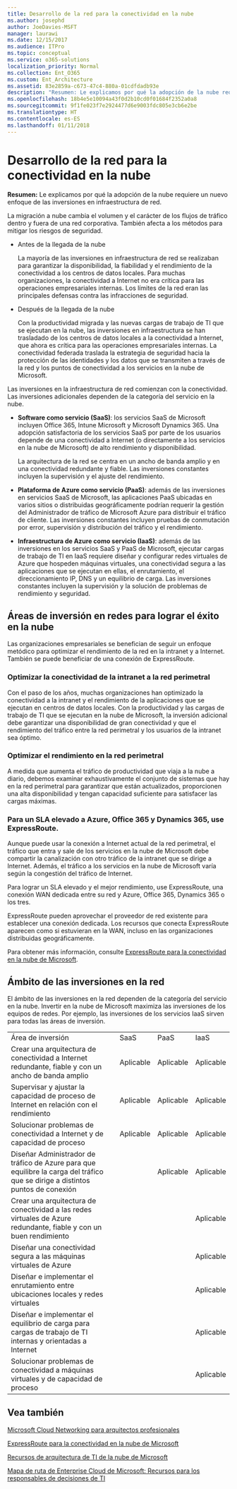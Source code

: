 ```yaml
---
title: Desarrollo de la red para la conectividad en la nube
ms.author: josephd
author: JoeDavies-MSFT
manager: laurawi
ms.date: 12/15/2017
ms.audience: ITPro
ms.topic: conceptual
ms.service: o365-solutions
localization_priority: Normal
ms.collection: Ent_O365
ms.custom: Ent_Architecture
ms.assetid: 83e2859a-c673-47c4-880a-01cdfdadb93e
description: "Resumen: Le explicamos por qué la adopción de la nube requiere un nuevo enfoque de las inversiones en infraestructura de red."
ms.openlocfilehash: 18b4e5e10094a43f0d2b10cd0f01684f2352a0a8
ms.sourcegitcommit: 9f1fe023f7e2924477d6e9003fdc805e3cb6e2be
ms.translationtype: HT
ms.contentlocale: es-ES
ms.lasthandoff: 01/11/2018
---
```

# <a name="evolving-your-network-for-cloud-connectivity"></a>Desarrollo de la red para la conectividad en la nube

 **Resumen:** Le explicamos por qué la adopción de la nube requiere un nuevo enfoque de las inversiones en infraestructura de red.
  
La migración a nube cambia el volumen y el carácter de los flujos de tráfico dentro y fuera de una red corporativa. También afecta a los métodos para mitigar los riesgos de seguridad.
  
- Antes de la llegada de la nube
    
    La mayoría de las inversiones en infraestructura de red se realizaban para garantizar la disponibilidad, la fiabilidad y el rendimiento de la conectividad a los centros de datos locales. Para muchas organizaciones, la conectividad a Internet no era crítica para las operaciones empresariales internas. Los límites de la red eran las principales defensas contra las infracciones de seguridad.
    
- Después de la llegada de la nube
    
    Con la productividad migrada y las nuevas cargas de trabajo de TI que se ejecutan en la nube, las inversiones en infraestructura se han trasladado de los centros de datos locales a la conectividad a Internet, que ahora es crítica para las operaciones empresariales internas. La conectividad federada traslada la estrategia de seguridad hacia la protección de las identidades y los datos que se transmiten a través de la red y los puntos de conectividad a los servicios en la nube de Microsoft.
    
Las inversiones en la infraestructura de red comienzan con la conectividad. Las inversiones adicionales dependen de la categoría del servicio en la nube.
  
- **Software como servicio (SaaS)**: los servicios SaaS de Microsoft incluyen Office 365, Intune Microsoft y Microsoft Dynamics 365. Una adopción satisfactoria de los servicios SaaS por parte de los usuarios depende de una conectividad a Internet (o directamente a los servicios en la nube de Microsoft) de alto rendimiento y disponibilidad.
    
    La arquitectura de la red se centra en un ancho de banda amplio y en una conectividad redundante y fiable. Las inversiones constantes incluyen la supervisión y el ajuste del rendimiento.
    
- **Plataforma de Azure como servicio (PaaS)**: además de las inversiones en servicios SaaS de Microsoft, las aplicaciones PaaS ubicadas en varios sitios o distribuidas geográficamente podrían requerir la gestión del Administrador de tráfico de Microsoft Azure para distribuir el tráfico de cliente. Las inversiones constantes incluyen pruebas de conmutación por error, supervisión y distribución del tráfico y el rendimiento.
    
- **Infraestructura de Azure como servicio (IaaS)**: además de las inversiones en los servicios SaaS y PaaS de Microsoft, ejecutar cargas de trabajo de TI en IaaS requiere diseñar y configurar redes virtuales de Azure que hospeden máquinas virtuales, una conectividad segura a las aplicaciones que se ejecutan en ellas, el enrutamiento, el direccionamiento IP, DNS y un equilibrio de carga. Las inversiones constantes incluyen la supervisión y la solución de problemas de rendimiento y seguridad.
    
## <a name="areas-of-networking-investment-for-success-in-the-cloud"></a>Áreas de inversión en redes para lograr el éxito en la nube

Las organizaciones empresariales se benefician de seguir un enfoque metódico para optimizar el rendimiento de la red en la intranet y a Internet. También se puede beneficiar de una conexión de ExpressRoute.
  
### <a name="optimize-intranet-connectivity-to-your-edge-network"></a>Optimizar la conectividad de la intranet a la red perimetral

Con el paso de los años, muchas organizaciones han optimizado la conectividad a la intranet y el rendimiento de la aplicaciones que se ejecutan en centros de datos locales. Con la productividad y las cargas de trabajo de TI que se ejecutan en la nube de Microsoft, la inversión adicional debe garantizar una disponibilidad de gran conectividad y que el rendimiento del tráfico entre la red perimetral y los usuarios de la intranet sea óptimo.
  
### <a name="optimize-throughput-at-your-edge-network"></a>Optimizar el rendimiento en la red perimetral

A medida que aumenta el tráfico de productividad que viaja a la nube a diario, debemos examinar exhaustivamente el conjunto de sistemas que hay en la red perimetral para garantizar que están actualizados, proporcionen una alta disponibilidad y tengan capacidad suficiente para satisfacer las cargas máximas.
  
### <a name="for-a-high-sla-to-azure-office-365-and-dynamics-365-use-expressroute"></a>Para un SLA elevado a Azure, Office 365 y Dynamics 365, use ExpressRoute.

Aunque puede usar la conexión a Internet actual de la red perimetral, el tráfico que entra y sale de los servicios en la nube de Microsoft debe compartir la canalización con otro tráfico de la intranet que se dirige a Internet. Además, el tráfico a los servicios en la nube de Microsoft varía según la congestión del tráfico de Internet.
  
Para lograr un SLA elevado y el mejor rendimiento, use ExpressRoute, una conexión WAN dedicada entre su red y Azure, Office 365, Dynamics 365 o los tres. 
  
ExpressRoute pueden aprovechar el proveedor de red existente para establecer una conexión dedicada. Los recursos que conecta ExpressRoute aparecen como si estuvieran en la WAN, incluso en las organizaciones distribuidas geográficamente.
  
Para obtener más información, consulte [ExpressRoute para la conectividad en la nube de Microsoft](expressroute-for-microsoft-cloud-connectivity.md).
  
## <a name="scope-of-network-investments"></a>Ámbito de las inversiones en la red

El ámbito de las inversiones en la red dependen de la categoría del servicio en la nube. Invertir en la nube de Microsoft maximiza las inversiones de los equipos de redes. Por ejemplo, las inversiones de los servicios IaaS sirven para todas las áreas de inversión.
  
|||||
|:-----|:-----|:-----|:-----|
|Área de inversión  <br/> |SaaS  <br/> |PaaS  <br/> |IaaS  <br/> |
|Crear una arquitectura de conectividad a Internet redundante, fiable y con un ancho de banda amplio  <br/> |Aplicable  <br/> |Aplicable  <br/> |Aplicable  <br/> |
|Supervisar y ajustar la capacidad de proceso de Internet en relación con el rendimiento  <br/> |Aplicable  <br/> |Aplicable  <br/> |Aplicable  <br/> |
|Solucionar problemas de conectividad a Internet y de capacidad de proceso  <br/> |Aplicable  <br/> |Aplicable  <br/> |Aplicable  <br/> |
|Diseñar Administrador de tráfico de Azure para que equilibre la carga del tráfico que se dirige a distintos puntos de conexión  <br/> ||Aplicable  <br/> |Aplicable  <br/> |
|Crear una arquitectura de conectividad a las redes virtuales de Azure redundante, fiable y con un buen rendimiento  <br/> |||Aplicable  <br/> |
|Diseñar una conectividad segura a las máquinas virtuales de Azure  <br/> |||Aplicable  <br/> |
|Diseñar e implementar el enrutamiento entre ubicaciones locales y redes virtuales  <br/> |||Aplicable  <br/> |
|Diseñar e implementar el equilibrio de carga para cargas de trabajo de TI internas y orientadas a Internet  <br/> |||Aplicable  <br/> |
|Solucionar problemas de conectividad a máquinas virtuales y de capacidad de proceso  <br/> |||Aplicable  <br/> |
   
## <a name="see-also"></a>Vea también

[Microsoft Cloud Networking para arquitectos profesionales](microsoft-cloud-networking-for-enterprise-architects.md)
  
[ExpressRoute para la conectividad en la nube de Microsoft](expressroute-for-microsoft-cloud-connectivity.md)
  
[Recursos de arquitectura de TI de la nube de Microsoft](microsoft-cloud-it-architecture-resources.md)

[Mapa de ruta de Enterprise Cloud de Microsoft: Recursos para los responsables de decisiones de TI]((https://sway.com/FJ2xsyWtkJc2taRD))



